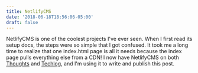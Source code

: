 ```yaml
---
title: NetlifyCMS
date: '2018-06-18T18:56:06-05:00'
draft: false
---
```

NetlifyCMS is one of the coolest projects I've ever seen. When I first read its setup docs, the steps were so simple that I got confused. It took me a long time to realize that one index.html page is all it needs because the index page pulls everything else from a CDN! I now have NetlifyCMS on both [Thoughts](https://thoughts.keanenguyen.com/) and [Techlog](https://techlog.keanenguyen.com/), and I'm using it to write and publish this post.
